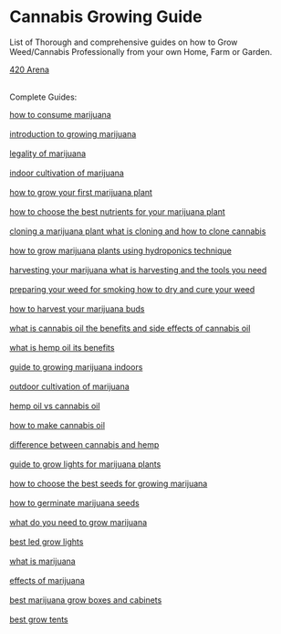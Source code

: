 # Cannabis Growing Guide
List of Thorough and comprehensive guides on how to Grow Weed/Cannabis Professionally from your own Home, Farm or Garden.

<a href="https://420arena.com/">420 Arena</a></br></br>

Complete Guides:

<a href='https://420arena.com/how-to-consume-marijuana/'>how to consume marijuana</a></br></br>
<a href='https://420arena.com/introduction-to-growing-marijuana/'>introduction to growing marijuana</a></br></br>
<a href='https://420arena.com/legality-of-marijuana/'>legality of marijuana</a></br></br>
<a href='https://420arena.com/indoor-cultivation-of-marijuana/'>indoor cultivation of marijuana</a></br></br>
<a href='https://420arena.com/how-to-grow-your-first-marijuana-plant/'>how to grow your first marijuana plant</a></br></br>
<a href='https://420arena.com/how-to-choose-the-best-nutrients-for-your-marijuana-plant/'>how to choose the best nutrients for your marijuana plant</a></br></br>
<a href='https://420arena.com/cloning-a-marijuana-plant-what-is-cloning-and-how-to-clone-cannabis/'>cloning a marijuana plant what is cloning and how to clone cannabis</a></br></br>
<a href='https://420arena.com/how-to-grow-marijuana-plants-using-hydroponics-technique/'>how to grow marijuana plants using hydroponics technique</a></br></br>
<a href='https://420arena.com/harvesting-your-marijuana-what-is-harvesting-and-the-tools-you-need/'>harvesting your marijuana what is harvesting and the tools you need</a></br></br>
<a href='https://420arena.com/preparing-your-weed-for-smoking-how-to-dry-and-cure-your-weed/'>preparing your weed for smoking how to dry and cure your weed</a></br></br>
<a href='https://420arena.com/how-to-harvest-your-marijuana-buds/'>how to harvest your marijuana buds</a></br></br>
<a href='https://420arena.com/what-is-cannabis-oil-the-benefits-and-side-effects-of-cannabis-oil/'>what is cannabis oil the benefits and side effects of cannabis oil</a></br></br>
<a href='https://420arena.com/what-is-hemp-oil-its-benefits/'>what is hemp oil its benefits</a></br></br>
<a href='https://420arena.com/guide-to-growing-marijuana-indoors/'>guide to growing marijuana indoors</a></br></br>
<a href='https://420arena.com/outdoor-cultivation-of-marijuana/'>outdoor cultivation of marijuana</a></br></br>
<a href='https://420arena.com/hemp-oil-vs-cannabis-oil/'>hemp oil vs cannabis oil</a></br></br>
<a href='https://420arena.com/how-to-make-cannabis-oil/'>how to make cannabis oil</a></br></br>
<a href='https://420arena.com/difference-between-cannabis-and-hemp/'>difference between cannabis and hemp</a></br></br>
<a href='https://420arena.com/guide-to-grow-lights-for-marijuana-plants/'>guide to grow lights for marijuana plants</a></br></br>
<a href='https://420arena.com/how-to-choose-the-best-seeds-for-growing-marijuana/'>how to choose the best seeds for growing marijuana</a></br></br>
<a href='https://420arena.com/how-to-germinate-marijuana-seeds/'>how to germinate marijuana seeds</a></br></br>
<a href='https://420arena.com/what-do-you-need-to-grow-marijuana/'>what do you need to grow marijuana</a></br></br>
<a href='https://420arena.com/best-led-grow-lights/'>best led grow lights</a></br></br>
<a href='https://420arena.com/what-is-marijuana/'>what is marijuana</a></br></br>
<a href='https://420arena.com/effects-of-marijuana/'>effects of marijuana</a></br></br>
<a href='https://420arena.com/best-marijuana-grow-boxes-and-cabinets/'>best marijuana grow boxes and cabinets</a></br></br>
<a href='https://420arena.com/best-grow-tents/'>best grow tents</a></br></br>
